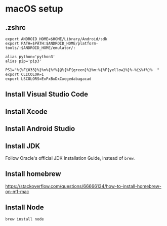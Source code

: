 # macOS setup

## .zshrc

```
export ANDROID_HOME=$HOME/Library/Android/sdk
export PATH=$PATH:$ANDROID_HOME/platform-tools/:$ANDROID_HOME/emulator/:

alias python='python3'
alias pip='pip3'

PS1="%{%F{033}%}%n%{%f%}@%{%F{green}%}%m:%{%F{yellow}%}%~%{$%f%}%  "
export CLICOLOR=1
export LSCOLORS=ExFxBxDxCxegedabagacad
```
## Install Visual Studio Code
## Install Xcode
## Install Android Studio
## Install JDK
Follow Oracle's official JDK Installation Guide, instead of `brew`. 
## Install homebrew
https://stackoverflow.com/questions/66666134/how-to-install-homebrew-on-m1-mac
## Install Node
```
brew install node
```
